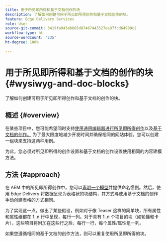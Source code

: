 ```yaml
---
title: 用于所见即所得和基于文档创作的块
description: 了解如何创建可用于所见即所得创作和基于文档创作的块。
feature: Edge Delivery Services
role: User
source-git-commit: 3419fa943eb865d87467443527ea97fcd64909c2
workflow-type: ht
source-wordcount: '235'
ht-degree: 100%

---
```



# 用于所见即所得和基于文档的创作的块 {#wysiwyg-and-doc-blocks}

了解如何创建可用于所见即所得创作和基于文档的创作的块。

## 概述 {#overview}

在某些项目中，您可能希望同时支持[使用通用编辑器进行所见即所得创作](/help/edge/wysiwyg-authoring/authoring.md)以及[基于文档的创作。](/help/edge/docs/authoring.md) 为了最大限度地减少开发时间并确保相同的网站体验，您可以创建一组块来支持这两种用例。

为此，您必须对所见即所得的创作设置和基于文档的创作设置使用相同的内容建模方法。

## 方法 {#approach}

在 AEM 中的所见即所得创作中，您可以[声明一个模型](/help/edge/wysiwyg-authoring/content-modeling.md)并提供命名惯例。然后，使用 Edge Delivery 将数据呈现为表格状的块结构，其方式与使用基于文档的创作手动创建表格的方式相同。

为了实现这一点，做出了某些假设，例如对于像 Teaser 这样的简单块，所有属性和属性组都在 1..n 行中呈现，每行一列。对于具有 1..n 个项目的块（如轮播和卡片），这些项目将附加在这些行之后，每行一行，每个属性/属性组一列。

如果您遵循相同的基于文档的创作方法，则可以重复使用所见即所得的块。
